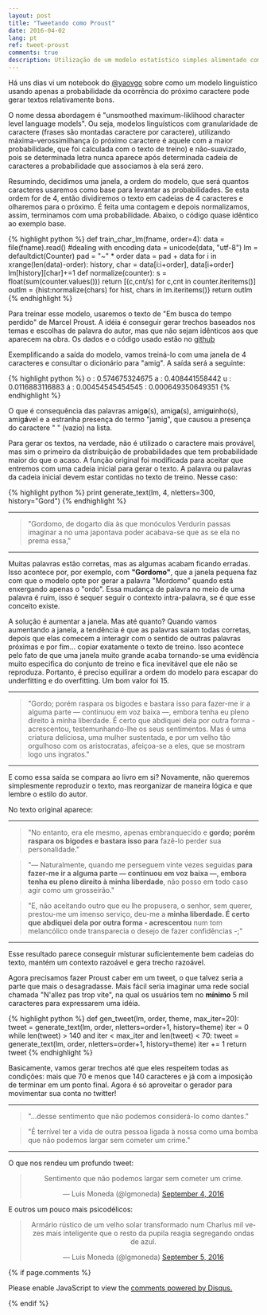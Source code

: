 ```yaml
---
layout: post
title: "Tweetando como Proust"
date: 2016-04-02
lang: pt
ref: tweet-proust
comments: true
description: Utilização de um modelo estatístico simples alimentado com a obra "Em busca do tempo perdido" para gerar Tweets com o estilo de Marcel Proust.
---
```


Há uns dias vi um notebook do <a href="https://twitter.com/yoavgo">@yaovgo</a> sobre como um modelo linguístico usando apenas a probabilidade da ocorrência do próximo caractere pode gerar textos relativamente bons. 

O nome dessa abordagem é "unsmoothed maximum-liklihood character level language models". Ou seja, modelos linguísticos com granularidade de caractere (frases são montadas caractere por caractere), utilizando máxima-verossimilhança (o próximo caractere é aquele com a maior probabilidade, que foi calculada com o texto de treino) e não-suavizado, pois se determinada letra nunca aparece após determinada cadeia de caracteres a probabilidade que associamos à ela será zero.

Resumindo, decidimos uma janela, a ordem do modelo, que será quantos caracteres usaremos como base para levantar as probabilidades. Se esta ordem for de 4, então dividiremos o texto em cadeias de 4 caracteres e olharemos para o próximo. É feita uma contagem e depois normalizamos, assim, terminamos com uma probabilidade. Abaixo, o código quase idêntico ao exemplo base.

{% highlight python %}
def train_char_lm(fname, order=4):
    data = file(fname).read()
    #dealing with encoding
    data = unicode(data, "utf-8")
    lm = defaultdict(Counter)
    pad = "~" * order
    data = pad + data
    for i in xrange(len(data)-order):
        history, char = data[i:i+order], data[i+order] 
        lm[history][char]+=1
    def normalize(counter):
        s = float(sum(counter.values()))
        return [(c,cnt/s) for c,cnt in counter.iteritems()]
    outlm = {hist:normalize(chars) for hist, chars in lm.iteritems()}
    return outlm
{% endhighlight %}

Para treinar esse modelo, usaremos o texto de "Em busca do tempo perdido" de Marcel Proust. A idéia é conseguir gerar trechos baseados nos temas e escolhas de palavra do autor, mas que não sejam idênticos aos que aparecem na obra. Os dados e o código usado estão no <a href="https://github.com/lgmoneda/proust-dataset">github</a>

Exemplificando a saída do modelo, vamos treiná-lo com uma janela de 4 caracteres e consultar o dicionário para "amig". A saída será a seguinte:

{% highlight python %}
o : 0.574675324675
a : 0.408441558442
u : 0.0116883116883
á : 0.00454545454545
  : 0.000649350649351
{% endhighlight %}

O que é consequência das palavras amig<b>o</b>(s), amig<b>a</b>(s), amig<b>u</b>inho(s), amig<b>á</b>vel e a estranha presença do termo "jamig", que causou a presença do caractere " " (vazio) na lista.

Para gerar os textos, na verdade, não é utilizado o caractere mais provável, mas sim o primeiro da distribuição de probabilidades que tem probabilidade maior do que o acaso. A função original foi modificada para aceitar que entremos com uma cadeia inicial para gerar o texto. A palavra ou palavras da cadeia inicial devem estar contidas no texto de treino. Nesse caso:

{% highlight python %}
print generate_text(lm, 4, nletters=300, history="Gord")
{% endhighlight %}

---

> "Gordomo, de dogarto dia às que monóculos Verdurin passas imaginar a no uma japontava poder acabava-se que as se ela no prema essa," 

---

Muitas palavras estão corretas, mas as algumas acabam ficando erradas. Isso acontece por, por exemplo, com **"Gordomo"**, que a janela pequena faz com que o modelo opte por gerar a palavra "Mordomo" quando está enxergando apenas o "ordo". Essa mudança de palavra no meio de uma palavra é ruim, isso é sequer seguir o contexto intra-palavra, se é que esse conceito existe.

A solução é aumentar a janela. Mas até quanto? Quando vamos aumentando a janela, a tendência é que as palavras saiam todas corretas, depois que elas comecem a interagir com o sentido de outras palavras próximas e por fim... copiar exatamente o texto de treino. Isso acontece pelo fato de que uma janela muito grande acaba tornando-se uma evidência muito especifica do conjunto de treino e fica inevitável que ele não se reproduza. Portanto, é preciso equilirar a ordem do modelo para escapar do underfitting e do overfitting. Um bom valor foi 15.

---

> "Gordo; porém raspara os bigodes e bastara isso para fazer-me ir a alguma parte — continuou em voz baixa —, embora tenha eu pleno direito
> à minha liberdade. É certo que abdiquei dela por outra forma - acrescentou, testemunhando-lhe os seus sentimentos. Mas é uma criatura 
> deliciosa, uma mulher sustentada, e por um velho tão orgulhoso com os aristocratas, afeiçoa-se a eles, que se mostram logo uns ingratos."

---

E como essa saída se compara ao livro em si? Novamente, não queremos simplesmente reproduzir o texto, mas reorganizar de maneira lógica e que lembre o estilo do autor. 

No texto original aparece:

---

> "No entanto, era ele mesmo, apenas embranquecido e **gordo; porém raspara os bigodes e bastara isso para** fazê-lo 
> perder sua personalidade."

> "— Naturalmente, quando me perseguem vinte vezes seguidas **para fazer-me ir a alguma parte — continuou em voz baixa —, embora tenha eu 
> pleno direito à minha liberdade**, não posso em todo caso agir como um grosseirão."

> "E, não aceitando outro que eu lhe propusera, o senhor, sem querer, prestou-me um imenso serviço, deu-me a **minha liberdade. É certo que 
> abdiquei dela por outra forma - acrescentou** num tom melancólico onde transparecia o desejo de fazer confidências -;"

---

Esse resultado parece conseguir misturar suficientemente bem cadeias do texto, mantém um contexto razoável e gera trecho razoável.

Agora precisamos fazer Proust caber em um tweet, o que talvez seria a parte que mais o desagradasse. Mais fácil seria imaginar uma rede social chamada "N'allez pas trop vite", na qual os usuários tem no **mínimo** 5 mil caracteres para expressarem uma idéia. 

{% highlight python %}
def gen_tweet(lm, order, theme, max_iter=20):
    tweet = generate_text(lm, order, nletters=order+1, history=theme)
    iter = 0
    while len(tweet) > 140 and iter < max_iter and len(tweet) < 70:
        tweet = generate_text(lm, order, nletters=order+1, history=theme)
        iter += 1
    return tweet
{% endhighlight %}

Basicamente, vamos gerar trechos até que eles respeitem todas as condições: mais que 70 e menos que 140 caracteres e já com a imposição de terminar em um ponto final. Agora é só aproveitar o gerador para movimentar sua conta no twitter!
<!-- <pre><code class="python agate"></code></pre> -->

---

> "...desse sentimento que não podemos considerá-lo como dantes."

> "É terrível ter a vida de outra pessoa ligada à nossa como uma bomba que não podemos largar sem cometer um crime."

---

O que nos rendeu um profundo tweet:

<div align="center">
<blockquote class="twitter-tweet" data-lang="en"><p lang="pt" dir="ltr">Sentimento que não podemos largar sem cometer um crime.</p>&mdash; Luis Moneda (@lgmoneda) <a href="https://twitter.com/lgmoneda/status/772557911621001216">September 4, 2016</a></blockquote>
<script async src="//platform.twitter.com/widgets.js" charset="utf-8"></script>
</div>

E outros um pouco mais psicodélicos:

<div align="center">
<blockquote class="twitter-tweet" data-lang="en"><p lang="pt" dir="ltr">Armário rústico de um velho solar transformado num Charlus mil vezes mais inteligente que o resto da pupila reagia segregando ondas de azul.</p>&mdash; Luis Moneda (@lgmoneda) <a href="https://twitter.com/lgmoneda/status/772775829554200577">September 5, 2016</a></blockquote>
<script async src="//platform.twitter.com/widgets.js" charset="utf-8"></script>
</div>

{% if page.comments %}
<div id="disqus_thread"></div>
<script>

var disqus_config = function () {
    this.page.url = "http://lgmoneda.github.io/";  
    this.page.identifier = "/2016/04/02/tweetando-como-proust.html"; 
};

(function() { // DON'T EDIT BELOW THIS LINE
var d = document, s = d.createElement('script');
s.src = '//lgmoneda.disqus.com/embed.js';
s.setAttribute('data-timestamp', +new Date());
(d.head || d.body).appendChild(s);
})();
</script>
<noscript>Please enable JavaScript to view the <a href="https://disqus.com/?ref_noscript">comments powered by Disqus.</a></noscript>
                                
{% endif %}
